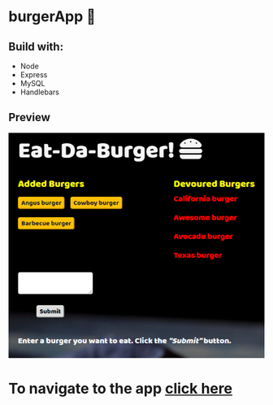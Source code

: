 # burgerApp :hamburger:
## Build with:
* Node
* Express
* MySQL
* Handlebars

## Preview
![](/public/assets/img/screenshot.PNG)

# To navigate to the app [click here](https://gentle-depths-32147.herokuapp.com/)


